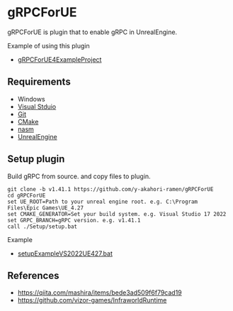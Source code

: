 # gRPCForUE
gRPCForUE is plugin that to enable gRPC in UnrealEngine.

Example of using this plugin
- [gRPCForUE4ExampleProject](https://github.com/y-akahori-ramen/gRPCForUE4ExampleProject)

## Requirements
- Windows
- [Visual Stduio](https://visualstudio.microsoft.com/)
- [Git](https://git-scm.com/)
- [CMake](https://cmake.org/download/)
- [nasm](https://www.nasm.us/)
- [UnrealEngine](https://www.unrealengine.com/)

## Setup plugin
Build gRPC from source. and copy files to plugin.

```
git clone -b v1.41.1 https://github.com/y-akahori-ramen/gRPCForUE
cd gRPCForUE
set UE_ROOT=Path to your unreal engine root. e.g. C:\Program Files\Epic Games\UE_4.27
set CMAKE_GENERATOR=Set your build system. e.g. Visual Studio 17 2022
set GRPC_BRANCH=gRPC version. e.g. v1.41.1
call ./Setup/setup.bat
```

Example
- [setupExampleVS2022UE427.bat](./Setup/setupExampleVS2022UE427.bat)

## References
- https://qiita.com/mashira/items/bede3ad509f6f79cad19
- https://github.com/vizor-games/InfraworldRuntime
